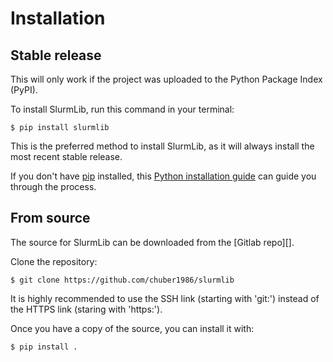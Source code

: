 # Installation

## Stable release

This will only work if the project was uploaded to the Python Package Index (PyPI).

To install SlurmLib, run this command in your
terminal:

``` console
$ pip install slurmlib
```

This is the preferred method to install SlurmLib, as it will always install the most recent stable release.

If you don't have [pip][] installed, this [Python installation guide][]
can guide you through the process.

## From source

The source for SlurmLib can be downloaded from
the [Gitlab repo][].

Clone the repository:

``` console
$ git clone https://github.com/chuber1986/slurmlib
```

It is highly recommended to use the SSH link (starting with 'git:') instead of the HTTPS link (staring with 'https:').

Once you have a copy of the source, you can install it with:

``` console
$ pip install .
```

[pip]: https://pip.pypa.io
[Python installation guide]: http://docs.python-guide.org/en/latest/starting/installation/
